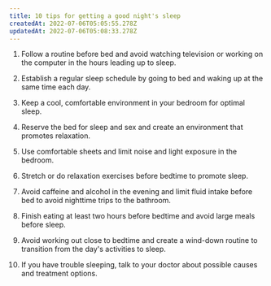 ```yaml
---
title: 10 tips for getting a good night's sleep
createdAt: 2022-07-06T05:05:55.278Z
updatedAt: 2022-07-06T05:08:33.278Z
---
```


1. Follow a routine before bed and avoid watching television or working on the computer in the hours leading up to sleep.

2. Establish a regular sleep schedule by going to bed and waking up at the same time each day.

3. Keep a cool, comfortable environment in your bedroom for optimal sleep.

4. Reserve the bed for sleep and sex and create an environment that promotes relaxation.

5. Use comfortable sheets and limit noise and light exposure in the bedroom.

6. Stretch or do relaxation exercises before bedtime to promote sleep.

7. Avoid caffeine and alcohol in the evening and limit fluid intake before bed to avoid nighttime trips to the bathroom.

8. Finish eating at least two hours before bedtime and avoid large meals before sleep.

9. Avoid working out close to bedtime and create a wind-down routine to transition from the day's activities to sleep.

10. If you have trouble sleeping, talk to your doctor about possible causes and treatment options.
